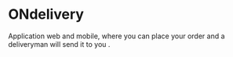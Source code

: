 # ONdelivery
Application web and mobile, where you can place your order and a deliveryman will send it to you .
